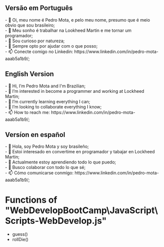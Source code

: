 <h2>Versão em Português</h2>
- 👋 Oi, meu nome é Pedro Mota, e pelo meu nome, presumo que é meio obvio que sou brasileiro;</br>
- 👀 Meu sonho é trabalhar na Lookheed Martin e me tornar um programador;</br>
- 🌱 Sou curioso por natureza;</br>
- 💞️ Sempre opto por ajudar com o que posso;</br>
- 📫 Conecte comigo no Linkedin: https://www.linkedin.com/in/pedro-mota-aaab5a1b9/;</br>

<h2>English Version</h2>
- 👋 Hi, I’m Pedro Mota and I'm Brazilian;</br>
- 👀 I’m interested in become a programmer and working at Lockheed Martin;</br>
- 🌱 I’m currently learning everything I can;</br>
- 💞️ I’m looking to collaborate everything I know;</br>
- 📫 How to reach me: https://www.linkedin.com/in/pedro-mota-aaab5a1b9/;</br>

<h2>Versíon en español</h2>
- 👋 Hola, soy Pedro Mota y soy brasileño;</br>
- 👀 Estoi interesado en convertime en programador y tabajar en Lockheed Martin;</br>
- 🌱 Actualmente estoy aprendiendo todo lo que puedo;</br>
- 💞️ Busco colaborar con todo lo que sé;</br>
- 📫 Cómo comunicarse conmigo: https://www.linkedin.com/in/pedro-mota-aaab5a1b9/;</br>


<h1>Functions of "WebDevelopBootCamp\JavaScript\Scripts-WebDevelop.js"</h1>
<ul>
    <li>guess()<!--Guess a number beteween 1 to 10--></li>
    <li>rollDie()<!--Give a random number between 0 and  a number of case specified by the user--></li>
    